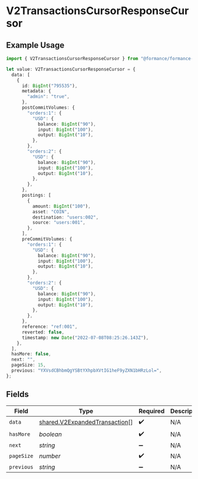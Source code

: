 # V2TransactionsCursorResponseCursor

## Example Usage

```typescript
import { V2TransactionsCursorResponseCursor } from "@formance/formance-sdk/sdk/models/shared";

let value: V2TransactionsCursorResponseCursor = {
  data: [
    {
      id: BigInt("795535"),
      metadata: {
        "admin": "true",
      },
      postCommitVolumes: {
        "orders:1": {
          "USD": {
            balance: BigInt("90"),
            input: BigInt("100"),
            output: BigInt("10"),
          },
        },
        "orders:2": {
          "USD": {
            balance: BigInt("90"),
            input: BigInt("100"),
            output: BigInt("10"),
          },
        },
      },
      postings: [
        {
          amount: BigInt("100"),
          asset: "COIN",
          destination: "users:002",
          source: "users:001",
        },
      ],
      preCommitVolumes: {
        "orders:1": {
          "USD": {
            balance: BigInt("90"),
            input: BigInt("100"),
            output: BigInt("10"),
          },
        },
        "orders:2": {
          "USD": {
            balance: BigInt("90"),
            input: BigInt("100"),
            output: BigInt("10"),
          },
        },
      },
      reference: "ref:001",
      reverted: false,
      timestamp: new Date("2022-07-08T08:25:26.143Z"),
    },
  ],
  hasMore: false,
  next: "",
  pageSize: 15,
  previous: "YXVsdCBhbmQgYSBtYXhpbXVtIG1heF9yZXN1bHRzLol=",
};
```

## Fields

| Field                                                                                 | Type                                                                                  | Required                                                                              | Description                                                                           | Example                                                                               |
| ------------------------------------------------------------------------------------- | ------------------------------------------------------------------------------------- | ------------------------------------------------------------------------------------- | ------------------------------------------------------------------------------------- | ------------------------------------------------------------------------------------- |
| `data`                                                                                | [shared.V2ExpandedTransaction](../../../sdk/models/shared/v2expandedtransaction.md)[] | :heavy_check_mark:                                                                    | N/A                                                                                   |                                                                                       |
| `hasMore`                                                                             | *boolean*                                                                             | :heavy_check_mark:                                                                    | N/A                                                                                   | false                                                                                 |
| `next`                                                                                | *string*                                                                              | :heavy_minus_sign:                                                                    | N/A                                                                                   |                                                                                       |
| `pageSize`                                                                            | *number*                                                                              | :heavy_check_mark:                                                                    | N/A                                                                                   | 15                                                                                    |
| `previous`                                                                            | *string*                                                                              | :heavy_minus_sign:                                                                    | N/A                                                                                   | YXVsdCBhbmQgYSBtYXhpbXVtIG1heF9yZXN1bHRzLol=                                          |